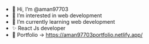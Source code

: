 - 👋 Hi, I’m @aman97703
- 👀 I’m interested in web development
- 🌱 I’m currently learning web development
- ✨ React Js developer
- 🧨 Portfolio -> https://aman97703portfolio.netlify.app/
<!---
aman97703/aman97703 is a ✨ special ✨ repository because its `README.md` (this file) appears on your GitHub profile.
You can click the Preview link to take a look at your changes.
--->

